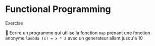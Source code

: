# Functional Programming

Exercise

:pushpin: Ecrire un programme qui utilise la fonction `map` prenant une fonction anonyme `lambda (x) = x * 2` avec un generateur allant jusqu'a 10


